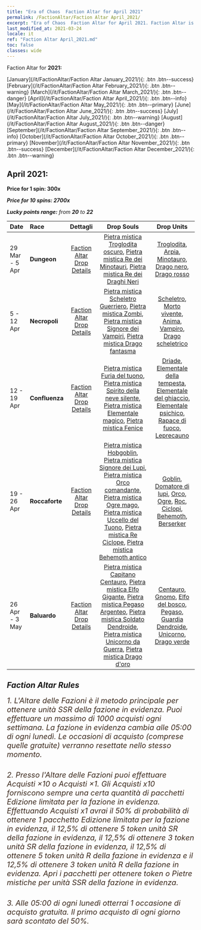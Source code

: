 ```yaml
---
title: "Era of Chaos  Faction Altar for April 2021"
permalink: /FactionAltar/Faction Altar April_2021/
excerpt: "Era of Chaos  Faction Altar for April 2021. Faction Altar is the primary method for obtaining SSR units from the popular faction. Limited to 1,000 purchases each week. The popular faction changes at 05:00 every Monday. Purchase attempts and free purchase attempts will also reset then."
last_modified_at: 2021-03-24
locale: it
ref: "Faction Altar April_2021.md"
toc: false
classes: wide
---
```


  Faction Altar for **2021:**

  [January](/it/FactionAltar/Faction Altar January_2021/){: .btn .btn--success} [February](/it/FactionAltar/Faction Altar February_2021/){: .btn .btn--warning} [March](/it/FactionAltar/Faction Altar March_2021/){: .btn .btn--danger} [April](/it/FactionAltar/Faction Altar April_2021/){: .btn .btn--info} [May](/it/FactionAltar/Faction Altar May_2021/){: .btn .btn--primary} [June](/it/FactionAltar/Faction Altar June_2021/){: .btn .btn--success} [July](/it/FactionAltar/Faction Altar July_2021/){: .btn .btn--warning} [August](/it/FactionAltar/Faction Altar August_2021/){: .btn .btn--danger} [September](/it/FactionAltar/Faction Altar September_2021/){: .btn .btn--info} [October](/it/FactionAltar/Faction Altar October_2021/){: .btn .btn--primary} [November](/it/FactionAltar/Faction Altar November_2021/){: .btn .btn--success} [December](/it/FactionAltar/Faction Altar December_2021/){: .btn .btn--warning} 

## April 2021:

  **Price for 1 spin: 300x** <i class="fas fa-gem"/>

  **Price for 10 spins: 2700x** <i class="fas fa-gem"/>

  **Lucky points range:** from **20** to **22**

  |    Date    |  Race  |  Dettagli  |   Drop Souls   | Drop Units |
  |:-----------|:-------|:---------:|:--------------:|:----------:|
  | 29 Mar - 5 Apr | **Dungeon** | [Faction Altar Drop Details](/it/FactionAltar/DROP_107/) | [Pietra mistica Troglodita oscuro](/it/Items/unt_328/), [Pietra mistica Re dei Minotauri](/it/Items/unt_332/), [Pietra mistica Re dei Draghi Neri](/it/Items/unt_334/) | [Troglodita](/it/Items/unt_244/), [Arpia](/it/Items/unt_245/), [Minotauro](/it/Items/unt_248/), [Drago nero](/it/Items/unt_250/), [Drago rosso](/it/Items/unt_251/) | 
  | 5 - 12 Apr | **Necropoli** | [Faction Altar Drop Details](/it/FactionAltar/DROP_104/) | [Pietra mistica Scheletro Guerriero](/it/Items/unt_297/), [Pietra mistica Zombi](/it/Items/unt_298/), [Pietra mistica Signore dei Vampiri](/it/Items/unt_300/), [Pietra mistica Drago fantasma](/it/Items/unt_303/) | [Scheletro](/it/Items/unt_208/), [Morto vivente](/it/Items/unt_209/), [Anima](/it/Items/unt_210/), [Vampiro](/it/Items/unt_211/), [Drago scheletrico](/it/Items/unt_214/) | 
  | 12 - 19 Apr | **Confluenza** | [Faction Altar Drop Details](/it/FactionAltar/DROP_109/) | [Pietra mistica Furia del tuono](/it/Items/unt_344/), [Pietra mistica Spirito della neve silente](/it/Items/unt_345/), [Pietra mistica Elementale magico](/it/Items/unt_347/), [Pietra mistica Fenice](/it/Items/unt_348/) | [Driade](/it/Items/unt_262/), [Elementale della tempesta](/it/Items/unt_263/), [Elementale del ghiaccio](/it/Items/unt_264/), [Elementale psichico](/it/Items/unt_267/), [Rapace di fuoco](/it/Items/unt_268/), [Leprecauno](/it/Items/unt_270/) | 
  | 19 - 26 Apr | **Roccaforte** | [Faction Altar Drop Details](/it/FactionAltar/DROP_103/) | [Pietra mistica Hobgoblin](/it/Items/unt_305/), [Pietra mistica Signore dei Lupi](/it/Items/unt_306/), [Pietra mistica Orco comandante](/it/Items/unt_307/), [Pietra mistica Ogre mago](/it/Items/unt_308/), [Pietra mistica Uccello del Tuono](/it/Items/unt_309/), [Pietra mistica Re Ciclope](/it/Items/unt_310/), [Pietra mistica Behemoth antico](/it/Items/unt_311/) | [Goblin](/it/Items/unt_217/), [Domatore di lupi](/it/Items/unt_218/), [Orco](/it/Items/unt_219/), [Ogre](/it/Items/unt_220/), [Roc](/it/Items/unt_221/), [Ciclopi](/it/Items/unt_222/), [Behemoth](/it/Items/unt_223/), [Berserker](/it/Items/unt_224/) | 
  | 26 Apr - 3 May | **Baluardo** | [Faction Altar Drop Details](/it/FactionAltar/DROP_102/) | [Pietra mistica Capitano Centauro](/it/Items/unt_290/), [Pietra mistica Elfo Gigante](/it/Items/unt_291/), [Pietra mistica Pegaso Argenteo](/it/Items/unt_292/), [Pietra mistica Soldato Dendroide](/it/Items/unt_293/), [Pietra mistica Unicorno da Guerra](/it/Items/unt_294/), [Pietra mistica Drago d'oro](/it/Items/unt_295/) | [Centauro](/it/Items/unt_199/), [Gnomo](/it/Items/unt_200/), [Elfo del bosco](/it/Items/unt_201/), [Pegaso](/it/Items/unt_202/), [Guardia Dendroide](/it/Items/unt_203/), [Unicorno](/it/Items/unt_204/), [Drago verde](/it/Items/unt_205/) | 




## Faction Altar Rules

  <span style="color: #3c2a1e;font-size:20px">1. L'Altare delle Fazioni è il metodo principale per ottenere unità SSR della fazione in evidenza. Puoi effettuare un massimo di 1000 acquisti ogni settimana. La fazione in evidenza cambia alle 05:00 di ogni lunedì. Le occasioni di acquisto (comprese quelle gratuite) verranno resettate nello stesso momento.</span><br/>

<br/>  <span style="color: #3c2a1e;font-size:20px">2. Presso l'Altare delle Fazioni puoi effettuare Acquisti ×10 o Acquisti ×1. Gli Acquisti x10 forniscono sempre una certa quantità di pacchetti Edizione limitata per la fazione in evidenza. Effettuando Acquisti x1 avrai il 50% di probabilità di ottenere 1 pacchetto Edizione limitata per la fazione in evidenza, il 12,5% di ottenere 5 token unità SR della fazione in evidenza, il 12,5% di ottenere 3 token unità SR della fazione in evidenza, il 12,5% di ottenere 5 token unità R della fazione in evidenza e il 12,5% di ottenere 3 token unità R della fazione in evidenza. Apri i pacchetti per ottenere token o Pietre mistiche per unità SSR della fazione in evidenza.</span>

<br/>  <span style="color: #3c2a1e;font-size:20px">3. Alle 05:00 di ogni lunedì otterrai 1 occasione di acquisto gratuita. Il primo acquisto di ogni giorno sarà scontato del 50%.</span><br/>

<br/>